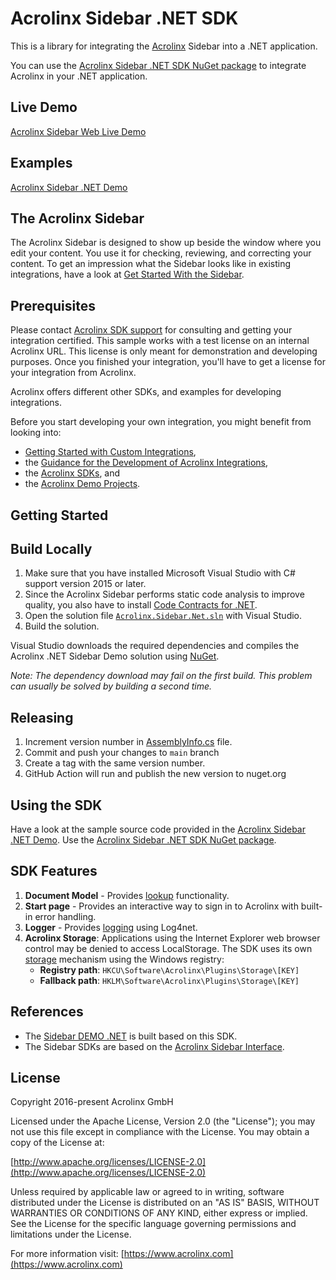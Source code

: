 # Acrolinx Sidebar .NET SDK

This is a library for integrating the [Acrolinx](https://www.acrolinx.com/) Sidebar into a .NET application.

You can use the [Acrolinx Sidebar .NET SDK NuGet package](https://www.nuget.org/packages/Acrolinx.Sidebar/)
to integrate Acrolinx in your .NET application.

## Live Demo

[Acrolinx Sidebar Web Live Demo](https://acrolinx.github.io/acrolinx-sidebar-demo/samples/index.html)

## Examples

[Acrolinx Sidebar .NET Demo](https://github.com/acrolinx/acrolinx-sidebar-demo-dotnet)

## The Acrolinx Sidebar

The Acrolinx Sidebar is designed to show up beside the window where you edit your content.
You use it for checking, reviewing, and correcting your content.
To get an impression what the Sidebar looks like in existing integrations, have a look at
[Get Started With the Sidebar](https://docs.acrolinx.com/coreplatform/latest/en/the-sidebar/get-started-with-the-sidebar).

## Prerequisites

Please contact [Acrolinx SDK support](https://github.com/acrolinx/acrolinx-coding-guidance/blob/master/topics/sdk-support.md)
for consulting and getting your integration certified.
This sample works with a test license on an internal Acrolinx URL.
This license is only meant for demonstration and developing purposes.
Once you finished your integration, you'll have to get a license for your integration from Acrolinx.
  
Acrolinx offers different other SDKs, and examples for developing integrations.

Before you start developing your own integration, you might benefit from looking into:

* [Getting Started with Custom Integrations](https://docs.acrolinx.com/customintegrations),
* the [Guidance for the Development of Acrolinx Integrations](https://github.com/acrolinx/acrolinx-coding-guidance),
* the [Acrolinx SDKs](https://github.com/acrolinx?q=sdk), and
* the [Acrolinx Demo Projects](https://github.com/acrolinx?q=demo).

## Getting Started

## Build Locally

1. Make sure that you have installed Microsoft Visual Studio with C# support version 2015 or later.
2. Since the Acrolinx Sidebar performs static code analysis to improve quality,
   you also have to install [Code Contracts for .NET](https://visualstudiogallery.msdn.microsoft.com/1ec7db13-3363-46c9-851f-1ce455f66970).
3. Open the solution file [`Acrolinx.Sidebar.Net.sln`](Acrolinx.Sidebar.Net.sln) with Visual Studio.
4. Build the solution.

Visual Studio downloads the required dependencies and compiles the Acrolinx .NET Sidebar Demo solution using [NuGet](https://www.nuget.org/).

*Note: The dependency download may fail on the first build. This problem can usually be solved by building a second time.*

## Releasing

1. Increment version number in [AssemblyInfo.cs](https://github.com/acrolinx/sidebar-sdk-dotnet/blob/main/Acrolinx.Sidebar/Properties/AssemblyInfo.cs) file.
2. Commit and push your changes to `main` branch
3. Create a tag with the same version number.
4. GitHub Action will run and publish the new version to nuget.org

## Using the SDK

Have a look at the sample source code provided in the [Acrolinx Sidebar .NET Demo](https://github.com/acrolinx/acrolinx-sidebar-demo-dotnet).
Use the [Acrolinx Sidebar .NET SDK NuGet package](https://www.nuget.org/packages/Acrolinx.Sidebar/).

## SDK Features

1. **Document Model** - Provides [lookup](https://github.com/acrolinx/acrolinx-coding-guidance/blob/master/topics/text-lookup.md)
   functionality.
2. **Start page** - Provides an interactive way to sign in to Acrolinx with built-in error handling.
3. **Logger** - Provides [logging](https://github.com/acrolinx/sidebar-sdk-dotnet/blob/master/Acrolinx.Sidebar/Util/Logging/Logger.cs)
   using Log4net.
4. **Acrolinx Storage**: Applications using the Internet Explorer web browser control may be denied to access LocalStorage.
   The SDK uses its own [storage](https://github.com/acrolinx/sidebar-sdk-dotnet/blob/master/Acrolinx.Sidebar/Storage/RegistryAcrolinxStorage.cs)
   mechanism using the Windows registry:
   + **Registry path**: `HKCU\Software\Acrolinx\Plugins\Storage\[KEY]`
   + **Fallback path**: `HKLM\Software\Acrolinx\Plugins\Storage\[KEY]`

## References

* The [Sidebar DEMO .NET](https://github.com/acrolinx/acrolinx-sidebar-demo-dotnet) is built based on this SDK.
* The Sidebar SDKs are based on the [Acrolinx Sidebar Interface](https://acrolinx.github.io/sidebar-interface/).

## License

Copyright 2016-present Acrolinx GmbH

Licensed under the Apache License, Version 2.0 (the "License");
you may not use this file except in compliance with the License.
You may obtain a copy of the License at:

[http://www.apache.org/licenses/LICENSE-2.0](http://www.apache.org/licenses/LICENSE-2.0)

Unless required by applicable law or agreed to in writing, software
distributed under the License is distributed on an "AS IS" BASIS,
WITHOUT WARRANTIES OR CONDITIONS OF ANY KIND, either express or implied.
See the License for the specific language governing permissions and
limitations under the License.

For more information visit: [https://www.acrolinx.com](https://www.acrolinx.com)

